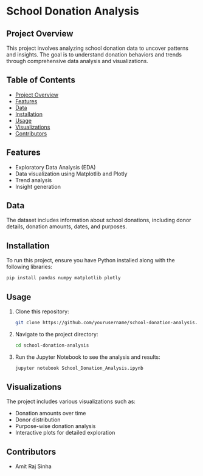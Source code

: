 # School Donation Analysis

## Project Overview
This project involves analyzing school donation data to uncover patterns and insights. The goal is to understand donation behaviors and trends through comprehensive data analysis and visualizations.

## Table of Contents
- [Project Overview](#project-overview)
- [Features](#features)
- [Data](#data)
- [Installation](#installation)
- [Usage](#usage)
- [Visualizations](#visualizations)
- [Contributors](#contributors)

## Features
- Exploratory Data Analysis (EDA)
- Data visualization using Matplotlib and Plotly
- Trend analysis
- Insight generation

## Data
The dataset includes information about school donations, including donor details, donation amounts, dates, and purposes.

## Installation
To run this project, ensure you have Python installed along with the following libraries:
```bash
pip install pandas numpy matplotlib plotly
```

## Usage
1. Clone this repository:
   ```bash
   git clone https://github.com/yourusername/school-donation-analysis.git
   ```
2. Navigate to the project directory:
   ```bash
   cd school-donation-analysis
   ```
3. Run the Jupyter Notebook to see the analysis and results:
   ```bash
   jupyter notebook School_Donation_Analysis.ipynb
   ```

## Visualizations
The project includes various visualizations such as:
- Donation amounts over time
- Donor distribution
- Purpose-wise donation analysis
- Interactive plots for detailed exploration

## Contributors
- Amit Raj Sinha
